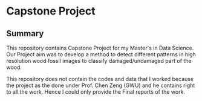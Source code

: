 # Capstone Project

## Summary
This repository contains Capstone Project for my Master's in Data Science. Our Project aim was to develop a method to detect different patterns in high resolution wood fossil images to classify damaged/undamaged part of the wood.

This repository does not contain the codes and data that I worked because the project as the done under Prof. Chen Zeng (GWU) and he contains right to all the work. Hence I could only provide the Final reports of the work.
